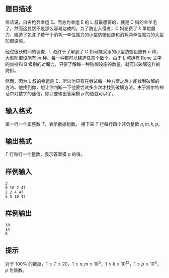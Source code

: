 ## 题目描述

俗话说，自古枪兵幸运 E。而身为幸运 E 的 L 叔最想要的，就是 C 妈的金羊毛了。然而这显然不是那么容易达成的。为了防止入侵者，C 妈花费了 $k$ 单位魔力，建造了包含了若干个消耗一单位魔力的小型防御设施和消耗两单位魔力的大型防御设施。

经过很长时间的调查，L 叔终于了解到了 C 妈可能采用的小型防御设施有 $n$ 种，大型防御设施有 $m$ 种。每一种都可以建造任意个数个。由于 L 叔拥有 Rune 文字的加持和 B 级别的对魔力，只要了解每一种防御设施的数量，就可以破解这样的防御。

然而，因为 L 叔的幸运是 E，所以他只有在尝试每一种方案之后才能找到破解的方法。他找到你，想让你判断一下他要尝试多少次才找到破解方法。由于凯尔特神话中对数字的迷信，你只要输出答案模 $p$ 的值就可以了。

## 输入格式

第一行一个正整数 $T$，表示数据组数。
接下来 $T$ 行每行四个非负整数 $n,m,k,p$。

## 输出格式

$T$ 行每行一个整数，表示答案模 $p$ 的值。

## 样例输入

```plain
3
0 10 2 47
2 2 4 47
5 5 10 47
```

## 样例输出
```plain
10
14
6
```

## 提示

对于 $100\%$ 的数据，$1 \le T \le 20$，$1 \le n,m \le 10^5$，$1 \le k \le 10 ^ {12}$，$1 \le p \le 10 ^ 6$，$p$ 为质数。

